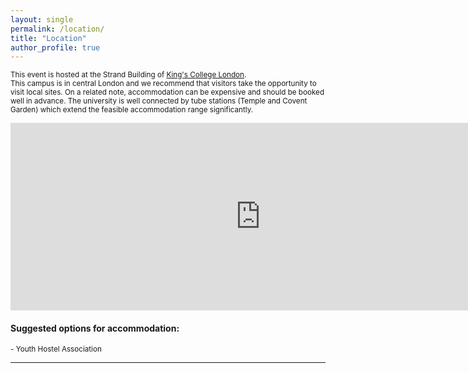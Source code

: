 ```yaml
---
layout: single
permalink: /location/
title: "Location"
author_profile: true
---
```


<sub> This event is hosted at the Strand Building of [King's College London](http://www.kcl.ac.uk/index.aspx). <br />  This campus is in central London and we recommend that visitors take the opportunity to visit local sites. On a related note, accommodation can be expensive and should be booked well in advance. The university is well connected by tube stations (Temple and Covent Garden) which extend the feasible accommodation range significantly. </sub>
<iframe src="https://www.google.com/maps/embed?pb=!1m18!1m12!1m3!1d4966.348649476292!2d-0.11610223631648298!3d51.5100177330077!2m3!1f0!2f0!3f0!3m2!1i1024!2i768!4f13.1!3m3!1m2!1s0x0%3A0xb0643efb7ed0928d!2sKing&#39;s+College+London!5e0!3m2!1sen!2suk!4v1490125021549" width="800" height="300" frameborder="0" style="border:0" allowfullscreen></iframe>

<h4>Suggested options for accommodation: </h4>
<sub> - Youth Hostel Association</sub>


---
